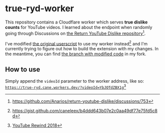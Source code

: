 # true-ryd-worker

This repository contains a Cloudflare worker which serves **true dislike counts** for YouTube videos. I learned about the endpoint when randomly going through Discussions on [the Return YouTube Dislike repository](https://github.com/Anarios/return-youtube-dislike)[^1].

I've modified [the original userscript](https://github.com/Anarios/return-youtube-dislike/blob/main/Extensions/UserScript/Return%20Youtube%20Dislike.user.js) to use my worker instead[^2] and I'm currently trying to figure out how to build the extension with my changes. In the meantime, you can find [the branch with modified code](https://github.com/caneleex/return-youtube-dislike/tree/patch/use-worker) in my fork.

## How to use

Simply append the `videoId` parameter to the worker address, like so: [`https://true-ryd.cane.workers.dev/?videoId=YbJOTdZBX1g`](https://true-ryd.cane.workers.dev/?videoId=YbJOTdZBX1g)[^3]

[^1]: https://github.com/Anarios/return-youtube-dislike/discussions/753
[^2]: https://gist.github.com/caneleex/b4ddd643b07e2c0aa49df77e75fd5c8d
[^3]: [YouTube Rewind 2018](https://youtu.be/YbJOTdZBX1g)